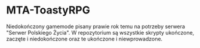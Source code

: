 # MTA-ToastyRPG
Niedokończony gamemode pisany prawie rok temu na potrzeby serwera "Serwer Polskiego Życia". W repozytorium są wszystkie skrypty ukończone, zaczęte i niedokończone oraz te ukończone i niewprowadzone.
